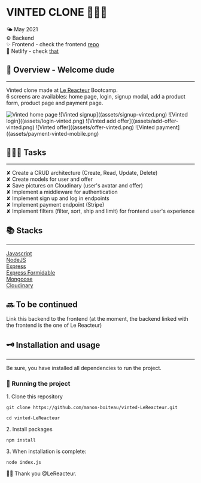 # VINTED CLONE 🎒👗👟

🌤 May 2021  
⚙️ Backend  
✨ Frontend - check the frontend [repo](https://github.com/manon-boiteau/vinted-front-LeReacteur.git)  
🔗 Netlify - check [that](https://myvinted-lereacteur-2021.netlify.app/)

## 🌈 Overview - Welcome dude

---

Vinted clone made at [Le Reacteur](https://www.lereacteur.io/) Bootcamp.  
6 screens are availables: home page, login, signup modal, add a product form, product page and payment page.

![Vinted home page](assets/home-page-vinted.png)
![Vinted signup]((assets/signup-vinted.png)
![Vinted login]((assets/login-vinted.png)
![Vinted add offer]((assets/add-offer-vinted.png)
![Vinted offer]((assets/offer-vinted.png)
![Vinted payment]((assets/payment-vinted-mobile.png)

## 👩🏻‍💻 Tasks

---

✘ Create a CRUD architecture (Create, Read, Update, Delete)  
✘ Create models for user and offer  
✘ Save pictures on Cloudinary (user's avatar and offer)  
✘ Implement a middleware for authentication  
✘ Implement sign up and log in endpoints  
✘ Implement payment endpoint (Stripe)  
✘ Implement filters (filter, sort, ship and limit) for frontend user's experience

## 📚 Stacks

---

[Javascript](https://www.w3schools.com/js/default.asp)  
[NodeJS](https://nodejs.org/api/documentation.html)  
[Express](https://github.com/expressjs/express)  
[Express Formidable](https://github.com/hatashiro/express-formidable)  
[Mongoose](https://mongoosejs.com/docs/guide.html)  
[Cloudinary](https://cloudinary.com/documentation)

## 🔜 To be continued

Link this backend to the frontend (at the moment, the backend linked with the frontend is the one of Le Reacteur)

## 🗝 Installation and usage

---

Be sure, you have installed all dependencies to run the project.

### 🚙 Running the project

1️. Clone this repository

`git clone https://github.com/manon-boiteau/vinted-LeReacteur.git`

`cd vinted-LeReacteur`

2️. Install packages

`npm install`

3️. When installation is complete:

`node index.js`

🙏🏻 Thank you @LeReacteur.
